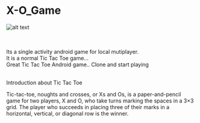 # X-O_Game
![alt text](https://upload.wikimedia.org/wikipedia/commons/3/32/Tic_tac_toe.svg)

<br />
<br />   Its a single activity android game for local mutiplayer.
<br />   It is a normal Tic Tac Toe game...
<br />   Great Tic Tac Toe Android game.. Clone and start playing

<br />  Introduction about Tic Tac Toe

Tic-tac-toe, noughts and crosses, or Xs and Os, is a paper-and-pencil game for two players, X and O, who take turns marking the spaces in a 3×3 grid. The player who succeeds in placing three of their marks in a horizontal, vertical, or diagonal row is the winner.
